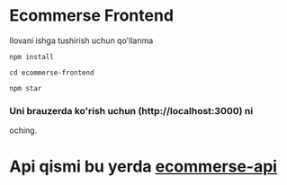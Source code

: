 # Ecommerse Frontend
<p>Ilovani ishga tushirish uchun qo'llanma</p>

```
npm install
```

```
cd ecommerse-frontend
```

```
npm star
```



### Uni brauzerda ko'rish uchun (http://localhost:3000) ni
oching.

# Api qismi bu yerda <a href="https://github.com/rshehroz1/ecommerse-api">ecommerse-api</a>